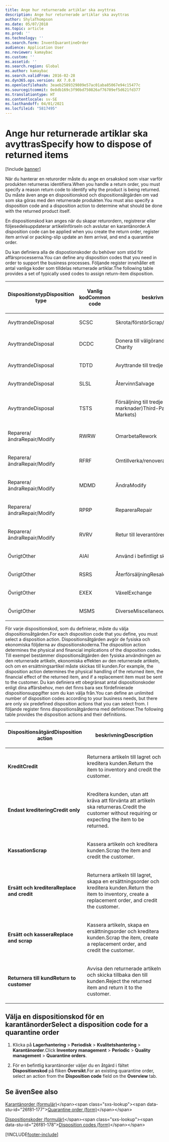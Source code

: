 ```yaml
---
title: Ange hur returnerade artiklar ska avyttras
description: Ange hur returnerade artiklar ska avyttras
author: ShylaThompson
ms.date: 05/07/2018
ms.topic: article
ms.prod: ''
ms.technology: ''
ms.search.form: InventQuarantineOrder
audience: Application User
ms.reviewer: kamaybac
ms.custom: ''
ms.assetid: ''
ms.search.region: Global
ms.author: kamaybac
ms.search.validFrom: 2016-02-28
ms.dyn365.ops.version: AX 7.0.0
ms.openlocfilehash: 3eaeb2589329809e57ac01aba85067e94c15477c
ms.sourcegitcommit: 0e8db169c3f90bd750826af76709ef5d621fd377
ms.translationtype: HT
ms.contentlocale: sv-SE
ms.lasthandoff: 04/01/2021
ms.locfileid: "5817495"
---
```

# <a name="specify-how-to-dispose-of-returned-items"></a><span data-ttu-id="26f81-103">Ange hur returnerade artiklar ska avyttras</span><span class="sxs-lookup"><span data-stu-id="26f81-103">Specify how to dispose of returned items</span></span> 

[!include [banner](../includes/banner.md)]


<span data-ttu-id="26f81-104">När du hanterar en returorder måste du ange en orsakskod som visar varför produkten returneras identifiera.</span><span class="sxs-lookup"><span data-stu-id="26f81-104">When you handle a return order, you must specify a reason return code to identify why the product is being returned.</span></span> <span data-ttu-id="26f81-105">Du måste även ange en dispositionskod och dispositionsåtgärden om vad som ska göras med den returnerade produkten.</span><span class="sxs-lookup"><span data-stu-id="26f81-105">You must also specify a disposition code and a disposition action to determine what should be done with the returned product itself.</span></span>

<span data-ttu-id="26f81-106">En dispositionskod kan anges när du skapar returordern, registrerar eller följesedelsuppdaterar artikelinförseln och avslutar en karantänorder.</span><span class="sxs-lookup"><span data-stu-id="26f81-106">A disposition code can be applied when you create the return order, register item arrival or packing-slip update an item arrival, and end a quarantine order.</span></span>

<span data-ttu-id="26f81-107">Du kan definiera alla de dispostionskoder du behöver som stöd för affärsprocesserna.</span><span class="sxs-lookup"><span data-stu-id="26f81-107">You can define any disposition codes that you need in order to support the business processes.</span></span> <span data-ttu-id="26f81-108">Följande register innehåller ett antal vanliga koder som tilldelas returnerade artiklar.</span><span class="sxs-lookup"><span data-stu-id="26f81-108">The following table provides a set of typically used codes to assign return-item disposition.</span></span>

<table>
<colgroup>
<col style="width: 33%" />
<col style="width: 33%" />
<col style="width: 33%" />
</colgroup>
<thead>
<tr class="header">
<th><p><span data-ttu-id="26f81-109">Dispositionstyp</span><span class="sxs-lookup"><span data-stu-id="26f81-109">Disposition type</span></span></p></th>
<th><p><span data-ttu-id="26f81-110">Vanlig kod</span><span class="sxs-lookup"><span data-stu-id="26f81-110">Common code</span></span></p></th>
<th><p><span data-ttu-id="26f81-111">beskrivning</span><span class="sxs-lookup"><span data-stu-id="26f81-111">Description</span></span></p></th>
</tr>
</thead>
<tbody>
<tr class="odd">
<td><p><span data-ttu-id="26f81-112">Avyttrande</span><span class="sxs-lookup"><span data-stu-id="26f81-112">Disposal</span></span></p></td>
<td><p><span data-ttu-id="26f81-113">SC</span><span class="sxs-lookup"><span data-stu-id="26f81-113">SC</span></span></p></td>
<td><p><span data-ttu-id="26f81-114">Skrota/förstör</span><span class="sxs-lookup"><span data-stu-id="26f81-114">Scrap/Destroy</span></span></p></td>
</tr>
<tr class="even">
<td><p><span data-ttu-id="26f81-115">Avyttrande</span><span class="sxs-lookup"><span data-stu-id="26f81-115">Disposal</span></span></p></td>
<td><p><span data-ttu-id="26f81-116">DC</span><span class="sxs-lookup"><span data-stu-id="26f81-116">DC</span></span></p></td>
<td><p><span data-ttu-id="26f81-117">Donera till välgörande ändamål</span><span class="sxs-lookup"><span data-stu-id="26f81-117">Donate to Charity</span></span></p></td>
</tr>
<tr class="odd">
<td><p><span data-ttu-id="26f81-118">Avyttrande</span><span class="sxs-lookup"><span data-stu-id="26f81-118">Disposal</span></span></p></td>
<td><p><span data-ttu-id="26f81-119">TD</span><span class="sxs-lookup"><span data-stu-id="26f81-119">TD</span></span></p></td>
<td><p><span data-ttu-id="26f81-120">Avyttrande till tredje part</span><span class="sxs-lookup"><span data-stu-id="26f81-120">Third-Party Disposal</span></span></p></td>
</tr>
<tr class="even">
<td><p><span data-ttu-id="26f81-121">Avyttrande</span><span class="sxs-lookup"><span data-stu-id="26f81-121">Disposal</span></span></p></td>
<td><p><span data-ttu-id="26f81-122">SL</span><span class="sxs-lookup"><span data-stu-id="26f81-122">SL</span></span></p></td>
<td><p><span data-ttu-id="26f81-123">Återvinn</span><span class="sxs-lookup"><span data-stu-id="26f81-123">Salvage</span></span></p></td>
</tr>
<tr class="odd">
<td><p><span data-ttu-id="26f81-124">Avyttrande</span><span class="sxs-lookup"><span data-stu-id="26f81-124">Disposal</span></span></p></td>
<td><p><span data-ttu-id="26f81-125">TS</span><span class="sxs-lookup"><span data-stu-id="26f81-125">TS</span></span></p></td>
<td><p><span data-ttu-id="26f81-126">Försäljning till tredje part (sekundära marknader)</span><span class="sxs-lookup"><span data-stu-id="26f81-126">Third-Party Sale (Secondary Markets)</span></span></p></td>
</tr>
<tr class="even">
<td><p><span data-ttu-id="26f81-127">Reparera/ändra</span><span class="sxs-lookup"><span data-stu-id="26f81-127">Repair/Modify</span></span></p></td>
<td><p><span data-ttu-id="26f81-128">RW</span><span class="sxs-lookup"><span data-stu-id="26f81-128">RW</span></span></p></td>
<td><p><span data-ttu-id="26f81-129">Omarbeta</span><span class="sxs-lookup"><span data-stu-id="26f81-129">Rework</span></span></p></td>
</tr>
<tr class="odd">
<td><p><span data-ttu-id="26f81-130">Reparera/ändra</span><span class="sxs-lookup"><span data-stu-id="26f81-130">Repair/Modify</span></span></p></td>
<td><p><span data-ttu-id="26f81-131">RF</span><span class="sxs-lookup"><span data-stu-id="26f81-131">RF</span></span></p></td>
<td><p><span data-ttu-id="26f81-132">Omtillverka/renovera</span><span class="sxs-lookup"><span data-stu-id="26f81-132">Remanufacture/Refurbish</span></span></p></td>
</tr>
<tr class="even">
<td><p><span data-ttu-id="26f81-133">Reparera/ändra</span><span class="sxs-lookup"><span data-stu-id="26f81-133">Repair/Modify</span></span></p></td>
<td><p><span data-ttu-id="26f81-134">MD</span><span class="sxs-lookup"><span data-stu-id="26f81-134">MD</span></span></p></td>
<td><p><span data-ttu-id="26f81-135">Ändra</span><span class="sxs-lookup"><span data-stu-id="26f81-135">Modify</span></span></p></td>
</tr>
<tr class="odd">
<td><p><span data-ttu-id="26f81-136">Reparera/ändra</span><span class="sxs-lookup"><span data-stu-id="26f81-136">Repair/Modify</span></span></p></td>
<td><p><span data-ttu-id="26f81-137">RP</span><span class="sxs-lookup"><span data-stu-id="26f81-137">RP</span></span></p></td>
<td><p><span data-ttu-id="26f81-138">Reparera</span><span class="sxs-lookup"><span data-stu-id="26f81-138">Repair</span></span></p></td>
</tr>
<tr class="even">
<td><p><span data-ttu-id="26f81-139">Reparera/ändra</span><span class="sxs-lookup"><span data-stu-id="26f81-139">Repair/Modify</span></span></p></td>
<td><p><span data-ttu-id="26f81-140">RV</span><span class="sxs-lookup"><span data-stu-id="26f81-140">RV</span></span></p></td>
<td><p><span data-ttu-id="26f81-141">Retur till leverantören</span><span class="sxs-lookup"><span data-stu-id="26f81-141">Return to Vendor</span></span></p></td>
</tr>
<tr class="odd">
<td><p><span data-ttu-id="26f81-142">Övrigt</span><span class="sxs-lookup"><span data-stu-id="26f81-142">Other</span></span></p></td>
<td><p><span data-ttu-id="26f81-143">AI</span><span class="sxs-lookup"><span data-stu-id="26f81-143">AI</span></span></p></td>
<td><p><span data-ttu-id="26f81-144">Använd i befintligt skick</span><span class="sxs-lookup"><span data-stu-id="26f81-144">Use as is</span></span></p></td>
</tr>
<tr class="even">
<td><p><span data-ttu-id="26f81-145">Övrigt</span><span class="sxs-lookup"><span data-stu-id="26f81-145">Other</span></span></p></td>
<td><p><span data-ttu-id="26f81-146">RS</span><span class="sxs-lookup"><span data-stu-id="26f81-146">RS</span></span></p></td>
<td><p><span data-ttu-id="26f81-147">Återförsäljning</span><span class="sxs-lookup"><span data-stu-id="26f81-147">Resale</span></span></p></td>
</tr>
<tr class="odd">
<td><p><span data-ttu-id="26f81-148">Övrigt</span><span class="sxs-lookup"><span data-stu-id="26f81-148">Other</span></span></p></td>
<td><p><span data-ttu-id="26f81-149">EX</span><span class="sxs-lookup"><span data-stu-id="26f81-149">EX</span></span></p></td>
<td><p><span data-ttu-id="26f81-150">Växel</span><span class="sxs-lookup"><span data-stu-id="26f81-150">Exchange</span></span></p></td>
</tr>
<tr class="even">
<td><p><span data-ttu-id="26f81-151">Övrigt</span><span class="sxs-lookup"><span data-stu-id="26f81-151">Other</span></span></p></td>
<td><p><span data-ttu-id="26f81-152">MS</span><span class="sxs-lookup"><span data-stu-id="26f81-152">MS</span></span></p></td>
<td><p><span data-ttu-id="26f81-153">Diverse</span><span class="sxs-lookup"><span data-stu-id="26f81-153">Miscellaneous</span></span></p></td>
</tr>
</tbody>
</table>


<span data-ttu-id="26f81-154">För varje dispositionskod, som du definierar, måste du välja dispositionsåtgärden.</span><span class="sxs-lookup"><span data-stu-id="26f81-154">For each disposition code that you define, you must select a disposition action.</span></span> <span data-ttu-id="26f81-155">Dispositionsåtgärden avgör de fysiska och ekonomiska följderna av dispositionskoderna.</span><span class="sxs-lookup"><span data-stu-id="26f81-155">The disposition action determines the physical and financial implications of the disposition codes.</span></span> <span data-ttu-id="26f81-156">Till exempel bestämmer dispositionsåtgärden den fysiska användningen av den returnerade artikeln, ekonomiska effekten av den returnerade artikeln, och om en ersättningsartikel måste skickas till kunden.</span><span class="sxs-lookup"><span data-stu-id="26f81-156">For example, the disposition action determines the physical handling of the returned item, the financial effect of the returned item, and if a replacement item must be sent to the customer.</span></span> <span data-ttu-id="26f81-157">Du kan definiera ett obegränsat antal dispositionskoder enligt dina affärsbehov, men det finns bara sex fördefinierade dispositionsuppgifter som du kan välja från.</span><span class="sxs-lookup"><span data-stu-id="26f81-157">You can define an unlimited number of disposition codes according to your business needs, but there are only six predefined disposition actions that you can select from.</span></span> <span data-ttu-id="26f81-158">I följande register finns dispositionsåtgärderna med definitioner.</span><span class="sxs-lookup"><span data-stu-id="26f81-158">The following table provides the disposition actions and their definitions.</span></span>

<table>
<colgroup>
<col style="width: 50%" />
<col style="width: 50%" />
</colgroup>
<thead>
<tr class="header">
<th><p><span data-ttu-id="26f81-159">Dispositionsåtgärd</span><span class="sxs-lookup"><span data-stu-id="26f81-159">Disposition action</span></span></p></th>
<th><p><span data-ttu-id="26f81-160">beskrivning</span><span class="sxs-lookup"><span data-stu-id="26f81-160">Description</span></span></p></th>
</tr>
</thead>
<tbody>
<tr class="odd">
<td><p><span data-ttu-id="26f81-161"><strong>Kredit</strong></span><span class="sxs-lookup"><span data-stu-id="26f81-161"><strong>Credit</strong></span></span></p></td>
<td><p><span data-ttu-id="26f81-162">Returnera artikeln till lagret och kreditera kunden.</span><span class="sxs-lookup"><span data-stu-id="26f81-162">Return the item to inventory and credit the customer.</span></span></p></td>
</tr>
<tr class="even">
<td><p><span data-ttu-id="26f81-163"><strong>Endast kreditering</strong></span><span class="sxs-lookup"><span data-stu-id="26f81-163"><strong>Credit only</strong></span></span></p></td>
<td><p><span data-ttu-id="26f81-164">Kreditera kunden, utan att kräva att förvänta att artikeln ska returneras.</span><span class="sxs-lookup"><span data-stu-id="26f81-164">Credit the customer without requiring or expecting the item to be returned.</span></span></p></td>
</tr>
<tr class="odd">
<td><p><span data-ttu-id="26f81-165"><strong>Kassation</strong></span><span class="sxs-lookup"><span data-stu-id="26f81-165"><strong>Scrap</strong></span></span></p></td>
<td><p><span data-ttu-id="26f81-166">Kassera artikeln och kreditera kunden.</span><span class="sxs-lookup"><span data-stu-id="26f81-166">Scrap the item and credit the customer.</span></span></p></td>
</tr>
<tr class="even">
<td><p><span data-ttu-id="26f81-167"><strong>Ersätt och kreditera</strong></span><span class="sxs-lookup"><span data-stu-id="26f81-167"><strong>Replace and credit</strong></span></span></p></td>
<td><p><span data-ttu-id="26f81-168">Returnera artikeln till lagret, skapa en ersättningsorder och kreditera kunden.</span><span class="sxs-lookup"><span data-stu-id="26f81-168">Return the item to inventory, create a replacement order, and credit the customer.</span></span></p></td>
</tr>
<tr class="odd">
<td><p><span data-ttu-id="26f81-169"><strong>Ersätt och kassera</strong></span><span class="sxs-lookup"><span data-stu-id="26f81-169"><strong>Replace and scrap</strong></span></span></p></td>
<td><p><span data-ttu-id="26f81-170">Kassera artikeln, skapa en ersättningsorder och kreditera kunden.</span><span class="sxs-lookup"><span data-stu-id="26f81-170">Scrap the item, create a replacement order, and credit the customer.</span></span></p></td>
</tr>
<tr class="even">
<td><p><span data-ttu-id="26f81-171"><strong>Returnera till kund</strong></span><span class="sxs-lookup"><span data-stu-id="26f81-171"><strong>Return to customer</strong></span></span></p></td>
<td><p><span data-ttu-id="26f81-172">Avvisa den returnerade artikeln och skicka tillbaka den till kunden.</span><span class="sxs-lookup"><span data-stu-id="26f81-172">Reject the returned item and return it to the customer.</span></span></p></td>
</tr>
</tbody>
</table>


## <a name="select-a-disposition-code-for-a-quarantine-order"></a><span data-ttu-id="26f81-173">Välja en dispositionskod för en karantänorder</span><span class="sxs-lookup"><span data-stu-id="26f81-173">Select a disposition code for a quarantine order</span></span>

1.  <span data-ttu-id="26f81-174">Klicka på **Lagerhantering** \> **Periodisk** \> **Kvalitetshantering** \> **Karantänorder**.</span><span class="sxs-lookup"><span data-stu-id="26f81-174">Click **Inventory management** \> **Periodic** \> **Quality management** \> **Quarantine orders**.</span></span>

2.  <span data-ttu-id="26f81-175">För en befintlig karantänorder väljer du en åtgärd i fältet **Dispositionskod** på fliken **Översikt**.</span><span class="sxs-lookup"><span data-stu-id="26f81-175">For an existing quarantine order, select an action from the **Disposition code** field on the **Overview** tab.</span></span>



## <a name="see-also"></a><span data-ttu-id="26f81-176">Se även</span><span class="sxs-lookup"><span data-stu-id="26f81-176">See also</span></span>

<span data-ttu-id="26f81-177">[Karantänorder (formulär)](https://technet.microsoft.com/library/aa554073(v=ax.60))</span><span class="sxs-lookup"><span data-stu-id="26f81-177">[Quarantine order (form)](https://technet.microsoft.com/library/aa554073(v=ax.60))</span></span>

<span data-ttu-id="26f81-178">[Dispositionskoder (formulär)](https://technet.microsoft.com/library/hh597113\(v=ax.60\))</span><span class="sxs-lookup"><span data-stu-id="26f81-178">[Disposition codes (form)](https://technet.microsoft.com/library/hh597113\(v=ax.60\))</span></span>

  




[!INCLUDE[footer-include](../../includes/footer-banner.md)]